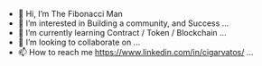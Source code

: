 - 👋 Hi, I’m The Fibonacci Man
- 👀 I’m interested in Building a community, and Success  ...
- 🌱 I’m currently learning Contract / Token / Blockchain ...
- 💞️ I’m looking to collaborate on ...
- 📫 How to reach me https://www.linkedin.com/in/cigarvatos/ ...

<!---
MetaBoy00/MetaBoy00 is a ✨ special ✨ repository because its `README.md` (this file) appears on your GitHub profile.
You can click the Preview link to take a look at your changes.
--->
